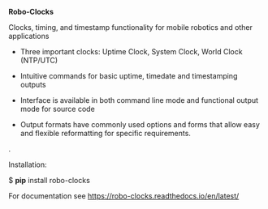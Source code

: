 **Robo-Clocks** 


Clocks, timing, and timestamp functionality for mobile robotics and other applications

* Three important clocks: Uptime Clock, System Clock, World Clock (NTP/UTC)

* Intuitive commands for basic uptime, timedate and timestamping outputs

* Interface is available in both command line mode and functional output mode for source code

* Output formats have commonly used options and forms that allow easy and flexible reformatting for specific requirements.
  


.

Installation:

$ **pip** install robo-clocks


For documentation see https://robo-clocks.readthedocs.io/en/latest/







